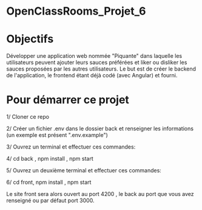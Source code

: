 # OpenClassRooms_Projet_6

# Objectifs

Développer une application web nommée "Piquante" dans laquelle les utilisateurs peuvent ajouter leurs sauces préférées et liker ou disliker les sauces proposées par les autres utilisateurs. Le but est de créer le backend de l'application, le frontend étant déjà codé (avec Angular) et fourni.

# Pour démarrer ce projet

1/ Cloner ce repo

2/ Créer un fichier .env dans le dossier back et renseigner les informations (un exemple est présent ".env.example")

3/ Ouvrez un terminal et effectuer ces commandes:

4/ cd back , npm install , npm start

5/ Ouvrez un deuxième terminal et effectuer ces commandes:

6/ cd front, npm install , npm start

Le site front sera alors ouvert au port 4200 , le back au port que vous avez renseigné ou par défaut port 3000.
